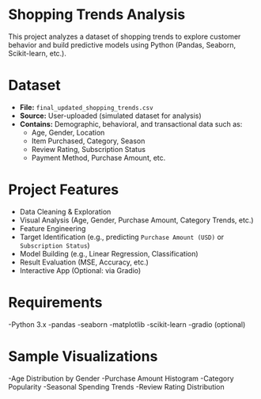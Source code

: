 #  Shopping Trends Analysis

This project analyzes a dataset of shopping trends to explore customer behavior and build predictive models using Python (Pandas, Seaborn, Scikit-learn, etc.).

# Dataset

- **File:** `final_updated_shopping_trends.csv`
- **Source:** User-uploaded (simulated dataset for analysis)
- **Contains:** Demographic, behavioral, and transactional data such as:
  - Age, Gender, Location
  - Item Purchased, Category, Season
  - Review Rating, Subscription Status
  - Payment Method, Purchase Amount, etc.

# Project Features

- Data Cleaning & Exploration
- Visual Analysis (Age, Gender, Purchase Amount, Category Trends, etc.)
- Feature Engineering
- Target Identification (e.g., predicting `Purchase Amount (USD)` or `Subscription Status`)
- Model Building (e.g., Linear Regression, Classification)
- Result Evaluation (MSE, Accuracy, etc.)
- Interactive App (Optional: via Gradio)

# Requirements

-Python 3.x
-pandas
-seaborn
-matplotlib
-scikit-learn
-gradio (optional)

# Sample Visualizations

-Age Distribution by Gender
-Purchase Amount Histogram
-Category Popularity
-Seasonal Spending Trends
-Review Rating Distribution
